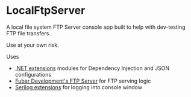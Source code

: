 # LocalFtpServer

A local file system FTP Server console app built to help with dev-testing FTP file transfers.

Use at your own risk.

Uses
- [.NET extensions](https://github.com/dotnet/extensions) modules for Dependency Injection and JSON configurations
- [Fubar Development's FTP Server](https://github.com/FubarDevelopment/FtpServer) for FTP serving logic
- [Serilog extensions](https://github.com/serilog/serilog-extensions-logging) for logging into console window
